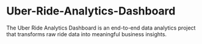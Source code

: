 # Uber-Ride-Analytics-Dashboard
The Uber Ride Analytics Dashboard is an end-to-end data analytics project that transforms raw ride data into meaningful business insights.
